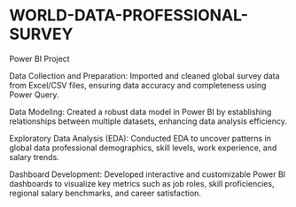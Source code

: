 # WORLD-DATA-PROFESSIONAL-SURVEY


Power BI Project


Data Collection and Preparation: Imported and cleaned global survey data from Excel/CSV files, ensuring data accuracy and completeness using Power Query.

Data Modeling: Created a robust data model in Power BI by establishing relationships between multiple datasets, enhancing data analysis efficiency.

Exploratory Data Analysis (EDA): Conducted EDA to uncover patterns in global data professional demographics, skill levels, work experience, and salary trends.

Dashboard Development: Developed interactive and customizable Power BI dashboards to visualize key metrics such as job roles, skill proficiencies, regional salary benchmarks, and career satisfaction.
